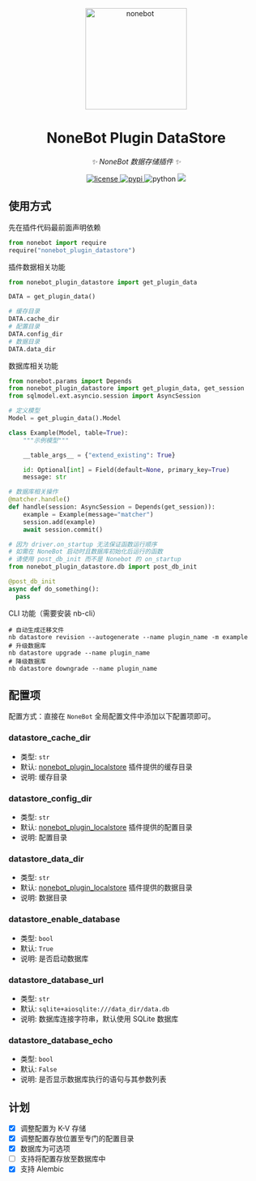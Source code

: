 <!-- markdownlint-disable MD033 MD036 MD041 -->

<p align="center">
  <a href="https://v2.nonebot.dev/"><img src="https://v2.nonebot.dev/logo.png" width="200" height="200" alt="nonebot"></a>
</p>

<div align="center">

# NoneBot Plugin DataStore

_✨ NoneBot 数据存储插件 ✨_

</div>

<p align="center">
  <a href="https://raw.githubusercontent.com/he0119/nonebot-plugin-datastore/main/LICENSE">
    <img src="https://img.shields.io/github/license/he0119/nonebot-plugin-datastore.svg" alt="license">
  </a>
  <a href="https://pypi.python.org/pypi/nonebot-plugin-datastore">
    <img src="https://img.shields.io/pypi/v/nonebot-plugin-datastore.svg" alt="pypi">
  </a>
  <img src="https://img.shields.io/badge/python-3.8+-blue.svg" alt="python">
  <a href="https://codecov.io/gh/he0119/nonebot-plugin-datastore">
    <img src="https://codecov.io/gh/he0119/nonebot-plugin-datastore/branch/main/graph/badge.svg?token=jd5ufc1alv"/>
  </a>
</p>

## 使用方式

先在插件代码最前面声明依赖

```python
from nonebot import require
require("nonebot_plugin_datastore")
```

插件数据相关功能

```python
from nonebot_plugin_datastore import get_plugin_data

DATA = get_plugin_data()

# 缓存目录
DATA.cache_dir
# 配置目录
DATA.config_dir
# 数据目录
DATA.data_dir
```

数据库相关功能

```python
from nonebot.params import Depends
from nonebot_plugin_datastore import get_plugin_data, get_session
from sqlmodel.ext.asyncio.session import AsyncSession

# 定义模型
Model = get_plugin_data().Model

class Example(Model, table=True):
    """示例模型"""

    __table_args__ = {"extend_existing": True}

    id: Optional[int] = Field(default=None, primary_key=True)
    message: str

# 数据库相关操作
@matcher.handle()
def handle(session: AsyncSession = Depends(get_session)):
    example = Example(message="matcher")
    session.add(example)
    await session.commit()

# 因为 driver.on_startup 无法保证函数运行顺序
# 如需在 NoneBot 启动时且数据库初始化后运行的函数
# 请使用 post_db_init 而不是 Nonebot 的 on_startup
from nonebot_plugin_datastore.db import post_db_init

@post_db_init
async def do_something():
  pass
```

CLI 功能（需要安装 nb-cli）

```shell
# 自动生成迁移文件
nb datastore revision --autogenerate --name plugin_name -m example
# 升级数据库
nb datastore upgrade --name plugin_name
# 降级数据库
nb datastore downgrade --name plugin_name
```

## 配置项

配置方式：直接在 `NoneBot` 全局配置文件中添加以下配置项即可。

### datastore_cache_dir

- 类型: `str`
- 默认: [nonebot_plugin_localstore](https://github.com/nonebot/plugin-localstore) 插件提供的缓存目录
- 说明: 缓存目录

### datastore_config_dir

- 类型: `str`
- 默认: [nonebot_plugin_localstore](https://github.com/nonebot/plugin-localstore) 插件提供的配置目录
- 说明: 配置目录

### datastore_data_dir

- 类型: `str`
- 默认: [nonebot_plugin_localstore](https://github.com/nonebot/plugin-localstore) 插件提供的数据目录
- 说明: 数据目录

### datastore_enable_database

- 类型: `bool`
- 默认: `True`
- 说明: 是否启动数据库

### datastore_database_url

- 类型: `str`
- 默认: `sqlite+aiosqlite:///data_dir/data.db`
- 说明: 数据库连接字符串，默认使用 SQLite 数据库

### datastore_database_echo

- 类型: `bool`
- 默认: `False`
- 说明: 是否显示数据库执行的语句与其参数列表

## 计划

- [x] 调整配置为 K-V 存储
- [x] 调整配置存放位置至专门的配置目录
- [x] 数据库为可选项
- [ ] 支持将配置存放至数据库中
- [x] 支持 Alembic
